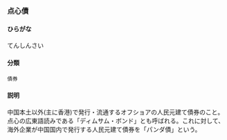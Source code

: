<div style="display:none;">

## [あ行](securities-terms?id=あ行)
## [か行](securities-terms?id=か行)
## [さ行](securities-terms?id=さ行)
## [た行](securities-terms?id=た行)

</div>

### 点心債

#### ひらがな

てんしんさい

#### 分類

`債券`

#### 説明

中国本土以外(主に香港)で発行・流通するオフショアの人民元建て債券のこと。点心の広東語読みである「ディムサム・ボンド」とも呼ばれる。これに対して、海外企業が中国国内で発行する人民元建て債券を「パンダ債」という。

<div style="display:none;">

## [な行](securities-terms?id=な行)
## [は行](securities-terms?id=は行)
## [ま行](securities-terms?id=ま行)
## [や行](securities-terms?id=や行)
## [ら行](securities-terms?id=ら行)
## [わ行](securities-terms?id=わ行)
## [英数字・記号](securities-terms?id=英数字・記号)

</div>

